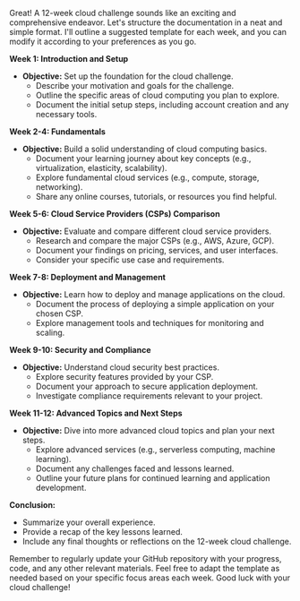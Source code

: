 Great! A 12-week cloud challenge sounds like an exciting and comprehensive endeavor. Let's structure the documentation in a neat and simple format. I'll outline a suggested template for each week, and you can modify it according to your preferences as you go.

**Week 1: Introduction and Setup**
- **Objective:** Set up the foundation for the cloud challenge.
  - Describe your motivation and goals for the challenge.
  - Outline the specific areas of cloud computing you plan to explore.
  - Document the initial setup steps, including account creation and any necessary tools.

**Week 2-4: Fundamentals**
- **Objective:** Build a solid understanding of cloud computing basics.
  - Document your learning journey about key concepts (e.g., virtualization, elasticity, scalability).
  - Explore fundamental cloud services (e.g., compute, storage, networking).
  - Share any online courses, tutorials, or resources you find helpful.

**Week 5-6: Cloud Service Providers (CSPs) Comparison**
- **Objective:** Evaluate and compare different cloud service providers.
  - Research and compare the major CSPs (e.g., AWS, Azure, GCP).
  - Document your findings on pricing, services, and user interfaces.
  - Consider your specific use case and requirements.

**Week 7-8: Deployment and Management**
- **Objective:** Learn how to deploy and manage applications on the cloud.
  - Document the process of deploying a simple application on your chosen CSP.
  - Explore management tools and techniques for monitoring and scaling.

**Week 9-10: Security and Compliance**
- **Objective:** Understand cloud security best practices.
  - Explore security features provided by your CSP.
  - Document your approach to secure application deployment.
  - Investigate compliance requirements relevant to your project.

**Week 11-12: Advanced Topics and Next Steps**
- **Objective:** Dive into more advanced cloud topics and plan your next steps.
  - Explore advanced services (e.g., serverless computing, machine learning).
  - Document any challenges faced and lessons learned.
  - Outline your future plans for continued learning and application development.

**Conclusion:**
- Summarize your overall experience.
- Provide a recap of the key lessons learned.
- Include any final thoughts or reflections on the 12-week cloud challenge.

Remember to regularly update your GitHub repository with your progress, code, and any other relevant materials. Feel free to adapt the template as needed based on your specific focus areas each week. Good luck with your cloud challenge!